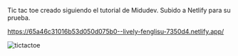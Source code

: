 Tic tac toe creado siguiendo el tutorial de Midudev. Subido a Netlify para su prueba. 

https://65a46c31016b53d050d075b0--lively-fenglisu-7350d4.netlify.app/

![tictactoe](https://github.com/DanyBF/iniciandoReact/assets/102631380/034b242e-cd93-47b7-aa9d-9e189b8d2c5a)
